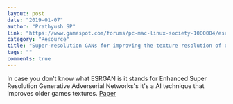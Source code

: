 ```yaml
---
layout: post
date: "2019-01-07"
author: "Prathyush SP"
link: "https://www.gamespot.com/forums/pc-mac-linux-society-1000004/esrgan-is-pretty-damn-amazing-trying-max-payne-wit-33449670/"
category: "Resource"
title: "Super-resolution GANs for improving the texture resolution of old games"
tags: ""
comments: true
---
```

In case you don't know what ESRGAN is it stands for Enhanced Super Resolution Generative Adverserial Networks's it's a AI technique that improves older games textures. [Paper](https://arxiv.org/abs/1809.00219)